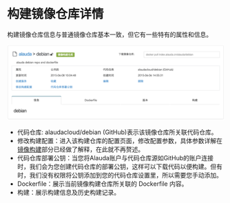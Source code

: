 # 构建镜像仓库详情
构建镜像仓库信息与普通镜像仓库基本一致，但它有一些特有的属性和信息。

![](../../images/feature/image-building/details-1.png)

* 代码仓库: alaudacloud/debian (GitHub)表示该镜像仓库所关联代码仓库。
* 修改构建配置：进入该构建仓库的配置页面，修改配置参数，具体参数详解在[镜像构建](http://docs.alauda.cn/?page_id=51)部分已经做了解释，在此就不再赘述。
* 代码仓库部署公钥：当您将Alauda账户与代码仓库源如GitHub的账户连接时，我们会为您创建代码仓库的部署公钥，这样可以下载代码以便构建。但有时，我们没有权限将公钥添加到您的代码仓库设置里，所以需要您手动添加。
* Dockerfile：展示当前镜像构建仓库所关联的 Dockerfile 内容。
* 构建：展示构建信息及历史构建记录。



